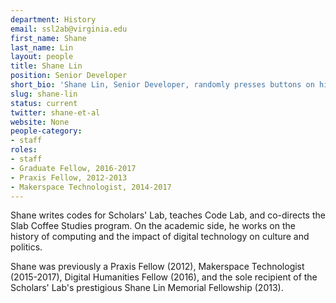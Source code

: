 ```yaml
---
department: History
email: ssl2ab@virginia.edu
first_name: Shane
last_name: Lin
layout: people
title: Shane Lin
position: Senior Developer
short_bio: 'Shane Lin, Senior Developer, randomly presses buttons on his keyboard, but we live in a universe where this results in mostly compilable code.'
slug: shane-lin
status: current
twitter: shane-et-al
website: None
people-category:
- staff
roles:
- staff
- Graduate Fellow, 2016-2017
- Praxis Fellow, 2012-2013
- Makerspace Technologist, 2014-2017
---
```


Shane writes codes for Scholars' Lab, teaches Code Lab, and co-directs the Slab Coffee Studies program. On the academic side, he works on the history of computing and the impact of digital technology on culture and politics.

Shane was previously a Praxis Fellow (2012), Makerspace Technologist (2015-2017), Digital Humanities Fellow (2016), and the sole recipient of the Scholars' Lab's prestigious Shane Lin Memorial Fellowship (2013).